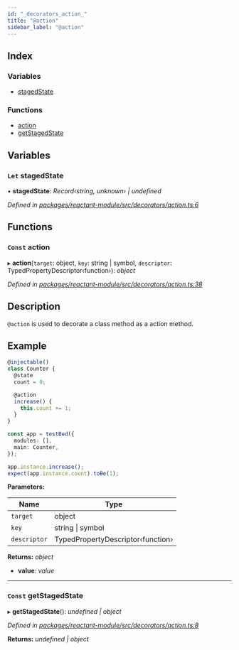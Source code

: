 ```yaml
---
id: "_decorators_action_"
title: "@action"
sidebar_label: "@action"
---
```


## Index

### Variables

* [stagedState](_decorators_action_.md#let-stagedstate)

### Functions

* [action](_decorators_action_.md#const-action)
* [getStagedState](_decorators_action_.md#const-getstagedstate)

## Variables

### `Let` stagedState

• **stagedState**: *Record‹string, unknown› | undefined*

*Defined in [packages/reactant-module/src/decorators/action.ts:6](https://github.com/unadlib/reactant/blob/9a189fb/packages/reactant-module/src/decorators/action.ts#L6)*

## Functions

### `Const` action

▸ **action**(`target`: object, `key`: string | symbol, `descriptor`: TypedPropertyDescriptor‹function›): *object*

*Defined in [packages/reactant-module/src/decorators/action.ts:38](https://github.com/unadlib/reactant/blob/9a189fb/packages/reactant-module/src/decorators/action.ts#L38)*

## Description

`@action` is used to decorate a class method as a action method.

## Example

```ts
@injectable()
class Counter {
  @state
  count = 0;

  @action
  increase() {
    this.count += 1;
  }
}

const app = testBed({
  modules: [],
  main: Counter,
});

app.instance.increase();
expect(app.instance.count).toBe(1);
```

**Parameters:**

Name | Type |
------ | ------ |
`target` | object |
`key` | string &#124; symbol |
`descriptor` | TypedPropertyDescriptor‹function› |

**Returns:** *object*

* **value**: *value*

___

### `Const` getStagedState

▸ **getStagedState**(): *undefined | object*

*Defined in [packages/reactant-module/src/decorators/action.ts:8](https://github.com/unadlib/reactant/blob/9a189fb/packages/reactant-module/src/decorators/action.ts#L8)*

**Returns:** *undefined | object*
